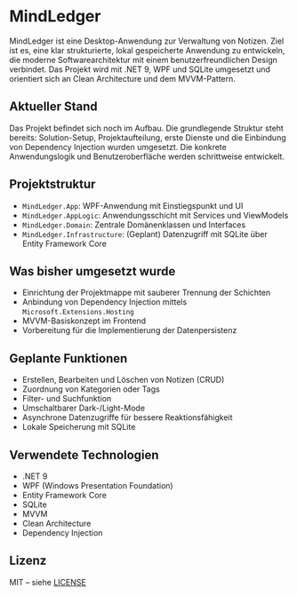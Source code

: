 # MindLedger

MindLedger ist eine Desktop-Anwendung zur Verwaltung von Notizen. Ziel ist es, eine klar strukturierte, lokal gespeicherte Anwendung zu entwickeln, die moderne Softwarearchitektur mit einem benutzerfreundlichen Design verbindet. Das Projekt wird mit .NET 9, WPF und SQLite umgesetzt und orientiert sich an Clean Architecture und dem MVVM-Pattern.

## Aktueller Stand

Das Projekt befindet sich noch im Aufbau. Die grundlegende Struktur steht bereits: Solution-Setup, Projektaufteilung, erste Dienste und die Einbindung von Dependency Injection wurden umgesetzt. Die konkrete Anwendungslogik und Benutzeroberfläche werden schrittweise entwickelt.

## Projektstruktur

- `MindLedger.App`: WPF-Anwendung mit Einstiegspunkt und UI
- `MindLedger.AppLogic`: Anwendungsschicht mit Services und ViewModels
- `MindLedger.Domain`: Zentrale Domänenklassen und Interfaces
- `MindLedger.Infrastructure`: (Geplant) Datenzugriff mit SQLite über Entity Framework Core

## Was bisher umgesetzt wurde

- Einrichtung der Projektmappe mit sauberer Trennung der Schichten
- Anbindung von Dependency Injection mittels `Microsoft.Extensions.Hosting`
- MVVM-Basiskonzept im Frontend
- Vorbereitung für die Implementierung der Datenpersistenz

## Geplante Funktionen

- Erstellen, Bearbeiten und Löschen von Notizen (CRUD)
- Zuordnung von Kategorien oder Tags
- Filter- und Suchfunktion
- Umschaltbarer Dark-/Light-Mode
- Asynchrone Datenzugriffe für bessere Reaktionsfähigkeit
- Lokale Speicherung mit SQLite

## Verwendete Technologien

- .NET 9
- WPF (Windows Presentation Foundation)
- Entity Framework Core
- SQLite
- MVVM
- Clean Architecture
- Dependency Injection

## Lizenz

MIT – siehe [LICENSE](./LICENSE)

